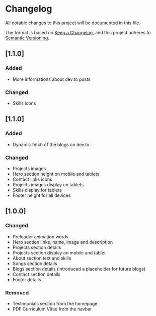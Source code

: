 # Changelog

All notable changes to this project will be documented in this file.

The format is based on [Keep a Changelog](https://keepachangelog.com/en/1.1.0/),
and this project adheres to [Semantic Versioning](https://semver.org/spec/v2.0.0.html).

## [1.1.0]

### Added

- More informations about dev.to posts

### Changed

- Skills icons

## [1.1.0]

### Added

- Dynamic fetch of the blogs on dev.to

### Changed

- Projects images
- Hero section height on mobile and tablets
- Contact links icons
- Projects images display on tablets
- Skills display for tablets
- Footer height for all devices

## [1.0.0]

### Changed

- Preloader animation words
- Hero section links, name, image and description
- Projects section details
- Projects section display on mobile and tablet
- About section text and skills
- Songs section details
- Blogs section details (introduced a placeholder for future blogs)
- Contact section details
- Footer details

### Removed

- Testimonials section from the homepage
- PDF Curriculum Vitae from the navbar